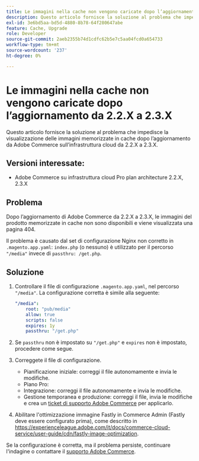 ```yaml
---
title: Le immagini nella cache non vengono caricate dopo l’aggiornamento da 2.2.X a 2.3.X
description: Questo articolo fornisce la soluzione al problema che impedisce la visualizzazione delle immagini memorizzate in cache dopo l’aggiornamento da Adobe Commerce sull’infrastruttura cloud da 2.2.X a 2.3.X.
exl-id: 3e6bd5aa-bd5d-4880-8b78-64f280647abe
feature: Cache, Upgrade
role: Developer
source-git-commit: 2aeb2355b74d1cdfc62b5e7c5aa04fcd0a654733
workflow-type: tm+mt
source-wordcount: '237'
ht-degree: 0%

---
```


# Le immagini nella cache non vengono caricate dopo l’aggiornamento da 2.2.X a 2.3.X

Questo articolo fornisce la soluzione al problema che impedisce la visualizzazione delle immagini memorizzate in cache dopo l’aggiornamento da Adobe Commerce sull’infrastruttura cloud da 2.2.X a 2.3.X.

## Versioni interessate:

* Adobe Commerce su infrastruttura cloud Pro plan architecture 2.2.X, 2.3.X

## Problema

Dopo l’aggiornamento di Adobe Commerce da 2.2.X a 2.3.X, le immagini del prodotto memorizzate in cache non sono disponibili e viene visualizzata una pagina 404.

Il problema è causato dal set di configurazione Nginx non corretto in `.magento.app.yaml`: `index.php` (o nessuno) è utilizzato per il percorso `"/media"` invece di `passthru: /get.php`.

## Soluzione

1. Controllare il file di configurazione `.magento.app.yaml`, nel percorso `"/media"`. La configurazione corretta è simile alla seguente:

   ```yaml
   "/media":
       root: "pub/media"
       allow: true
       scripts: false
       expires: 1y
       passthru: "/get.php"
   ```

1. Se `passthru` non è impostato su `"/get.php"` e `expires` non è impostato, procedere come segue.
1. Correggete il file di configurazione.
   * Pianificazione iniziale: correggi il file autonomamente e invia le modifiche.
   * Piano Pro:
   * Integrazione: correggi il file autonomamente e invia le modifiche.
   * Gestione temporanea e produzione: correggi il file, invia le modifiche e crea un [ticket di supporto Adobe Commerce](/help/help-center-guide/help-center/magento-help-center-user-guide.md#submit-ticket) per applicarlo.

1. Abilitare l&#39;ottimizzazione immagine Fastly in Commerce Admin (Fastly deve essere configurato prima), come descritto in <https://experienceleague.adobe.com/it/docs/commerce-cloud-service/user-guide/cdn/fastly-image-optimization>.

Se la configurazione è corretta, ma il problema persiste, continuare l&#39;indagine o contattare il [supporto Adobe Commerce](/help/help-center-guide/help-center/magento-help-center-user-guide.md#submit-ticket).
